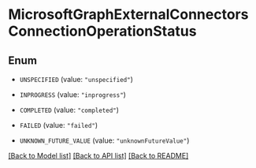 # MicrosoftGraphExternalConnectorsConnectionOperationStatus

## Enum


* `UNSPECIFIED` (value: `"unspecified"`)

* `INPROGRESS` (value: `"inprogress"`)

* `COMPLETED` (value: `"completed"`)

* `FAILED` (value: `"failed"`)

* `UNKNOWN_FUTURE_VALUE` (value: `"unknownFutureValue"`)


[[Back to Model list]](../README.md#documentation-for-models) [[Back to API list]](../README.md#documentation-for-api-endpoints) [[Back to README]](../README.md)


